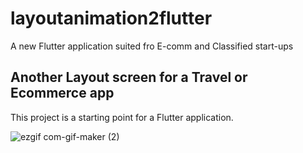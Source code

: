 # layoutanimation2flutter

A new Flutter application suited fro E-comm and Classified start-ups

## Another Layout screen for a Travel or Ecommerce app

This project is a starting point for a Flutter application.

![ezgif com-gif-maker (2)](https://user-images.githubusercontent.com/64162838/100117696-5c541e00-2e75-11eb-9730-b5db61468d15.gif)
